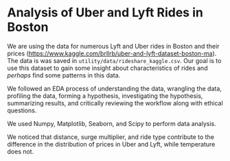 # Analysis of Uber and Lyft Rides in Boston

We are using the data for numerous Lyft and Uber rides in Boston and their prices (https://www.kaggle.com/brllrb/uber-and-lyft-dataset-boston-ma). The data is was saved in `utility/data/rideshare_kaggle.csv`. Our goal is to use this dataset to gain some insight about characteristics of rides and _perhaps_ find some patterns in this data.

We followed an EDA process of understanding the data, wrangling the data, profiling the data, forming a hypothesis, investigating the hypothesis, summarizing results, and critically reviewing the workflow along with ethical questions. 

We used Numpy, Matplotlib, Seaborn, and Scipy to perform data analysis. 

We noticed that distance, surge multiplier, and ride type contribute to the difference in the distribution of prices in Uber and Lyft, while temperature does not. 